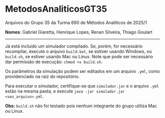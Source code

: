 # MetodosAnaliticosGT35
Arquivos do Grupo 35 da Turma 690 de Métodos Analíticos de 2025/1

**Nomes**: Gabriel Giaretta, Henrique Lopes, Renan Silveira, Thiago Goulart

------------

Já está incluido um simulador compilado. Se, porém, for necessário recompilar, execute o arquivo `build.bat`, se estiver usando Windows, ou `build.sh`, se estiver usando Mac ou Linux. Note que pode ser necessário dar permissão de execução: `chmod +x build.sh`.

Os parâmetros da simulação podem ser editados em um arquivo `.yml`, como providenciado na raíz do repositório.

Para executar o simulador, certifique-se que `simulador.jar` e o arquivo `.yml` estão na mesma pasta, e execute `java -jar simulador.jar <seu_arquivo>.yml`.

**Obs:** `build.sh` não foi testado pois nenhum integrante do grupo utiliza Mac ou Linux.
